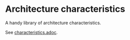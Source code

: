 # Architecture characteristics

A handy library of architecture characteristics.

See [characteristics.adoc](characteristics.adoc).
